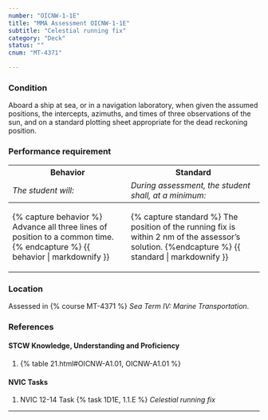 ```yaml
---
number: "OICNW-1-1E"
title: "MMA Assessment OICNW-1-1E"
subtitle: "Celestial running fix"
category: "Deck"
status: ""
cnum: "MT-4371"

---
```

### Condition

Aboard a ship at sea, or in a navigation laboratory, when given the assumed positions, the intercepts, azimuths, and times of three observations of the sun, and on a standard plotting sheet appropriate for the dead reckoning position.

### Performance requirement 

<table width='100%' class='Guidelines'>
 <thead>
 <tr>
     <th class='thirty'>Behavior</th>
     <th class='seventy'>Standard</th>
 </tr>
 <tr>
     <td><em>The student will:</em></td>
     <td><em>During assessment, the student shall, at a minimum:</em></td>
 </tr>
 </thead>
 <tbody>
 

<tr><td>

{% capture behavior %}
Advance all three lines of position to a common time.
{% endcapture %}
{{ behavior | markdownify }}

</td><td>

{% capture standard %}
The position of the running fix is within 2 nm of the assessor’s solution.
{%endcapture %}
{{ standard | markdownify }}

</td></tr>



 </tbody>
 </table>

### Location

Assessed in  {% course  MT-4371 %}  *Sea Term IV: Marine Transportation*.

### References

#### STCW Knowledge, Understanding and Proficiency

1. {% table 21.html#OICNW-A1.01, OICNW-A1.01 %}


#### NVIC Tasks

1. NVIC 12-14 Task {% task 1D1E, 1.1.E %} *Celestial running fix*



***

